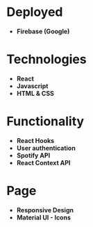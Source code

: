 # Deployed
- **Firebase (Google)**

# Technologies
- **React**
- **Javascript**
- **HTML & CSS**

# Functionality
- **React Hooks**
- **User authentication**
- **Spotify API**
- **React Context API**

# Page
- **Responsive Design**
- **Material UI - Icons**
